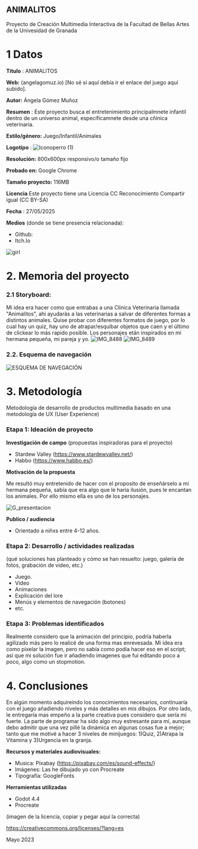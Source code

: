 ## ANIMALITOS

Proyecto de Creación Multimedia Interactiva de la  Facultad de Bellas Artes de la Univesidad de Granada



# 1 Datos 



**Titulo** : ANIMALITOS

**Web:**   (angelagomuz.io) [No sé si aquí debía ir el enlace del juego aquí subido].

**Autor:**  Ángela Gómez Muñoz

**Resumen** : Este proyecto busca el entretenimiento principalmnete infantil dentro de un universo animal, específicamnete desde una cñínica veterinaria.

**Estilo/género:**  Juego/Infantil/Animales

**Logotipo** : ![Iconoperro (1)](https://github.com/user-attachments/assets/ace64538-d270-4dd4-99f9-3135554d1e84)


**Resolución:** 800x600px responsivo/o tamaño fijo 

**Probado en:**   Google Chrome 

**Tamaño proyecto:** 116MB

**Licencia** Este proyecto tiene una Licencia CC Reconocimiento Compartir igual (CC BY-SA)

**Fecha** : 27/05/2025

**Medios** (donde se tiene presencia relacionada):

- Github:
- Itch.Io

![girl](https://github.com/mgea/cmi20/blob/master/WalkingGirl_front01.png)


# 2. Memoria del proyecto 

### 2.1 Storyboard: 

Mi idea era hacer como que entrabas a una Clinica Veterinaria llamada "Animalitos", ahi ayudarás a las veterinarias a salvar de diferentes formas a distintos animales. Quise probar con diferentes formatos de juego, por lo cual hay un quiz, hay uno de atrapar/esquibar  objetos que caen y el último de clickear lo más rapido posible. Los personajes etán inspirados en mi hermana pequeña, mi pareja y yo.
![IMG_8488](https://github.com/user-attachments/assets/6857596a-24a2-4e5b-97e5-a4f2f3f4558f)
![IMG_8489](https://github.com/user-attachments/assets/e8203e5c-c834-49a2-a65d-f140e958a413)


### 2.2. Esquema de navegación 

![ESQUEMA DE NAVEGACIÓN](https://github.com/user-attachments/assets/1c0b6172-75eb-47e9-8909-29a5d4ce2d47)



# 3. Metodología

Metodología de desarrollo de productos multimedia basado en una metodología de UX (User Experience)


### Etapa 1: Ideación de proyecto

**Investigación de campo** (propuestas inspiradoras para el proyecto)

- Stardew Valley (https://www.stardewvalley.net/)
- Habbo (https://www.habbo.es/)


**Motivación de la propuesta** 

Me resultó muy entretenido de hacer con el proposito de enseñárselo a mi hermana pequeña, sabía que era algo que le haría ilusión, pues le encantan los animales. Por ello mismo ella es uno de los personajes.

![G_presentacion](https://github.com/user-attachments/assets/3fe9699d-7c40-4e96-8ecc-3ec35fb66fac)

**Publico / audiencia**

- Orientado a niñxs entre 4-12 años.


### Etapa 2: Desarrollo / actividades realizadas

(qué soluciones has planteado y cómo se han resuelto: juego, galería de fotos, grabación de video, etc.)

- Juego. 
- Video
- Animaciones
- Explicación del lore
- Menús y elementos de navegación (botones)
- etc.


### Etapa 3: Problemas identificados

Realmente considero que la animación del principio, podría haberla agilizado más pero lo realicé de una forma mas enrevesada. Mi idea era como pixelar la imagen, pero no sabía como podía hacer eso en el script; así que mi solución fue ir añadiendo imagenes que fui editando poco a poco, algo como un stopmotion.


# 4. Conclusiones 

En algún momento adquireindo los conocimientos necesarios, continuaría con el juego añadiendo niveles y más detalles en mis dibujos. Por otro lado, le entregaría mas empeño a la parte creativa pues considero que sería mi fuerte. La parte de programar ha sido algo muy estresante para mí, aunque debo admitir que una vez pillé la dinámica en algunas cosas fue a mejor; tanto que me motivé a hacer 3 niveles de minijuegos: 1)Quiz, 2)Atrapa la Vitamina y 3)Urgencia en la granja.


**Recursos y materiales audiovisuales:**

* Musica:  Pixabay (https://pixabay.com/es/sound-effects/)
* Imágenes:  Las he dibujado yo con Procreate
* Tipografía: GoogleFonts 

**Herramientas utilizadas**

- Godot 4.4
- Procreate



(imagen de la licencia, copiar y pegar aquí la correcta)

https://creativecommons.org/licenses/?lang=es

Mayo 2023
